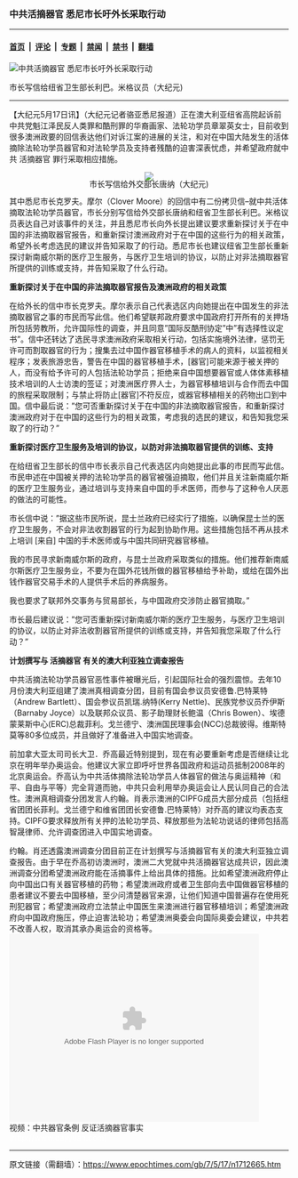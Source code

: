 ### 中共活摘器官 悉尼市长吁外长采取行动

---

#### [首页](../../../..?n1712665) &nbsp;|&nbsp; [评论](../../../../../epoch-comment?n1712665) &nbsp;|&nbsp; [专题](../../../../../epoch-special?n1712665) &nbsp;|&nbsp; [禁闻](../../../../../epoch-news?n1712665) &nbsp;|&nbsp; [禁书](../../../../../books?n1712665) &nbsp;|&nbsp; [翻墙](https://github.com/gfw-breaker/nogfw/blob/master/README.md?n1712665)


<div><img alt="中共活摘器官 悉尼市长吁外长采取行动" class="attachment-djy_600_400 size-djy_600_400 wp-post-image" src="https://i.epochtimes.com/assets/uploads/2007/05/70516110760941-450x619.jpg"/>
<div class="caption">
 <p>
  市长写信给纽省卫生部长利巴。米格议员（大纪元)
 </p>
</div></div><hr/><div class="post_content" id="artbody" itemprop="articleBody">
 <!-- article content begin -->
 <p>
  【大纪元5月17日讯】（大纪元记者骆亚悉尼报道）正在澳大利亚纽省高院起诉前中共党魁江泽民反人类罪和酷刑罪的华裔画家、法轮功学员章翠英女士，目前收到很多澳洲政要的回信表达他们对诉江案的进展的关注，和对在中国大陆发生的活体摘除法轮功学员器官和对法轮学员及支持者残酷的迫害深表忧虑，并希望政府就中共
  <ok href="https://www.epochtimes.com/gb/tag/%E6%B4%BB%E6%91%98%E5%99%A8%E5%AE%98.html">
   活摘器官
  </ok>
  罪行采取相应措施。
 </p>
 <div style="line-height:90%;text-align:center">
  <ok href="/i6/70516110659941.jpg">
   <img src="/i6/70516110659941--ss.jpg"/>
  </ok>
  <br/>
  <span class="bn12">
   市长写信给外交部长唐纳（大纪元)
  </span>
 </div>
 <p>
  其中悉尼市长克罗夫。摩尔（Clover Moore）的回信中有二份拷贝信–就中共活体摘取法轮功学员器官，市长分别写信给外交部长唐纳和纽省卫生部长利巴。米格议员表达自己对该事件的关注，并且悉尼市长向外长提出建议要求重新探讨关于在中国的非法摘取器官报告，和重新探讨澳洲政府对于在中国的这些行为的相关政策，希望外长考虑选民的建议并告知采取了的行动。悉尼市长也建议纽省卫生部长重新探讨新南威尔斯的医疗卫生服务，与医疗卫生培训的协议，以防止对非法摘取器官所提供的训练或支持，并告知采取了什么行动。
 </p>
 <p>
  <b>
   重新探讨关于在中国的非法摘取器官报告及澳洲政府的相关政策
  </b>
 </p>
 <p>
  在给外长的信中市长克罗夫。摩尔表示自己代表选区内向她提出在中国发生的非法摘取器官之事的市民而写此信。他们希望联邦政府要求中国政府打开所有的关押场所包括劳教所，允许国际性的调查，并且同意”国际反酷刑协定”中”有选择性议定书”。信中还转达了选民寻求澳洲政府采取相关行动，包括实施境外法律，惩罚无许可而割取器官的行为；搜集去过中国作器官移植手术的病人的资料，以监视相关程序；发表旅游忠告，警告在中国的器官移植手术，[器官]可能来源于被关押的人，而没有给予许可的人包括法轮功学员；拒绝来自中国想要器官或人体体素移植技术培训的人士访澳的签证；对澳洲医疗界人士，为器官移植培训与合作而去中国的旅程采取限制；与禁止将防止[器官]不符反应，或器官移植相关的药物出口到中国。信中最后说：”您可否重新探讨关于在中国的非法摘取器官报告，和重新探讨澳洲政府对于在中国的这些行为的相关政策，考虑我的选民的建议，和告知我您采取了的行动？”
 </p>
 <p>
  <b>
   重新探讨医疗卫生服务及培训的协议，以防对非法摘取器官提供的训练、支持
  </b>
 </p>
 <p>
  在给纽省卫生部长的信中市长表示自己代表选区内向她提出此事的市民而写此信。市民申述在中国被关押的法轮功学员的器官被强迫摘取，他们并且关注新南威尔斯的医疗卫生服务业，通过培训与支持来自中国的手术医师，而参与了这种令人厌恶的做法的可能性。
 </p>
 <p>
  市长信中说：”据这些市民所说，昆士兰政府已经实行了措施，以确保昆士兰的医疗卫生服务，不会对非法收割器官的行为起到协助作用。这些措施包括不再从技术上培训 [来自] 中国的手术医师或与中国共同研究器官移植。
 </p>
 <p>
  我的市民寻求新南威尔斯的政府，与昆士兰政府采取类似的措施。他们推荐新南威尔斯医疗卫生服务业，不要为在国外花钱所做的器官移植给予补助，或给在国外出钱作器官交易手术的人提供手术后的养病服务。
 </p>
 <p>
  我也要求了联邦外交事务与贸易部长，与中国政府交涉防止器官摘取。”
 </p>
 <p>
  市长最后建议说：”您可否重新探讨新南威尔斯的医疗卫生服务，与医疗卫生培训的协议，以防止对非法收割器官所提供的训练或支持，并告知我您采取了什么行动？”
 </p>
 <p>
  <b>
   计划撰写与
   <ok href="https://www.epochtimes.com/gb/tag/%E6%B4%BB%E6%91%98%E5%99%A8%E5%AE%98.html">
    活摘器官
   </ok>
   有关的澳大利亚独立调查报告
  </b>
 </p>
 <p>
  中共活摘法轮功学员器官恶性事件被曝光后，引起国际社会的强烈震惊。去年10月份澳大利亚组建了澳洲真相调查分团，目前有国会参议员安德鲁.巴特莱特（Andrew Bartlett）、国会参议员凯瑞.纳特(Kerry Nettle)、民族党参议员乔伊斯（Barnaby Joyce）以及联邦众议员、影子助理财长鲍温（Chris Bowen）、埃德蒙莱斯中心(ERC)总裁菲利。戈兰德宁、澳洲国民理事会(NCC)总裁彼得。维斯特莫等80多位成员，并且做好了准备进入中国实地调查。
 </p>
 <p>
  前加拿大亚太司司长大卫．乔高最近特别提到，现在有必要重新考虑是否继续让北京在明年举办奥运会。他建议大家立即呼吁世界各国政府和运动员抵制2008年的北京奥运会。乔高认为中共活体摘除法轮功学员人体器官的做法与奥运精神（和平、自由与平等）完全背道而驰，中共只会利用举办奥运会让人民认同自己的合法性。澳洲真相调查分团发言人约翰。肖表示澳洲的CIPFG成员大部分成员（包括纽省团团长菲利。戈兰德宁和维省团团长安德鲁.巴特莱特）对乔高的建议均表态支持。CIPFG要求释放所有关押的法轮功学员、释放那些为法轮功说话的律师包括高智晟律师、允许调查团进入中国实地调查。
 </p>
 <p>
  约翰。肖还透露澳洲调查分团目前正在计划撰写与活摘器官有关的澳大利亚独立调查报告。由于早在乔高初访澳洲时，澳洲二大党就中共活摘器官达成共识，因此澳洲调查分团希望澳洲政府能在活摘事件上给出具体的措施。比如希望澳洲政府停止向中国出口有关器官移植的药物；希望澳洲政府或者卫生部向去中国做器官移植的患者建议不要去中国移植，至少问清楚器官来源，让他们知道中国普遍存在使用死刑犯器官；希望澳洲政府立法禁止中国医生来澳洲进行器官移植培训；希望澳洲政府向中国政府施压，停止迫害法轮功；希望澳洲奥委会向国际奥委会建议，中共若不改善人权，取消其承办奥运会的资格等。
  <br/>
  <embed bgcolor="#FFFFFF" flashvars="file=http://www.youmaker.com/video/v%3Fid%3Def59b84d94b94fbab732a6600d50e0e4001%26nu%3Dnu&amp;showdigits=true&amp;autostart=false&amp;linkfromdisplay=false&amp;repeat=false&amp;showfsbutton=false&amp;fsreturnpage=&amp;fullscreenpage=" height="338" pluginspage="http://www.macromedia.com/go/getflashplayer" src="http://www.youmaker.com/v.swf" type="application/x-shockwave-flash" width="450"/>
  <br/>
  视频：中共器官条例 反证活摘器官事实
  <br/>
  <font color="#ffffff">
   (http://www.dajiyuan.com)
  </font>
 </p>
 <!-- article content end -->
 <div id="below_article_ad">
 </div>
</div>


---

原文链接（需翻墙）：https://www.epochtimes.com/gb/7/5/17/n1712665.htm